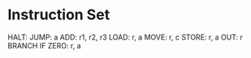 # Instruction Set
HALT:
JUMP: a
ADD: r1, r2, r3
LOAD: r, a
MOVE: r, c
STORE: r, a
OUT: r
BRANCH IF ZERO: r, a
